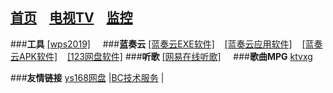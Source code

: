 [首页](https://sunkus.github.io)&nbsp;&nbsp;&nbsp;&nbsp;[电视TV](https://sunkus.github.io/tv)&nbsp;&nbsp;&nbsp;&nbsp;[监控](https://sunkus.github.io/jiankong)  
----------
###**工具**
[[wps2019]](http://pan.zzu.cc:99/d/Ali/WPS2019_Pro.exe)&nbsp;&nbsp;&nbsp;&nbsp;
###**蓝奏云**
[[蓝奏云EXE软件]](https://sunkus.lanzoux.com/b00zakeid)&nbsp;&nbsp;&nbsp;&nbsp;[[蓝奏云应用软件]](https://sunkus.lanzouw.com/b011q89ub)&nbsp;&nbsp;&nbsp;&nbsp;[[蓝奏云APK软件]](https://sunkus.lanzouw.com/b011zxpub)&nbsp;&nbsp;&nbsp;&nbsp;[[123网盘软件]](https://www.123pan.com/s/LPqA-E1vq)
###**听歌**
[[网易在线听歌]](https://music.163.com/#/discover/toplist?id=3778678)&nbsp;&nbsp;&nbsp;&nbsp;
###**歌曲MPG**
[ktvxg](https://www.ktvxg.com/single.aspx?Page=1)

###**友情链接**
[ys168网盘](http://sunkus.ys168.com) |[BC技术服务](http://www.ccho.cc/bc/) |
